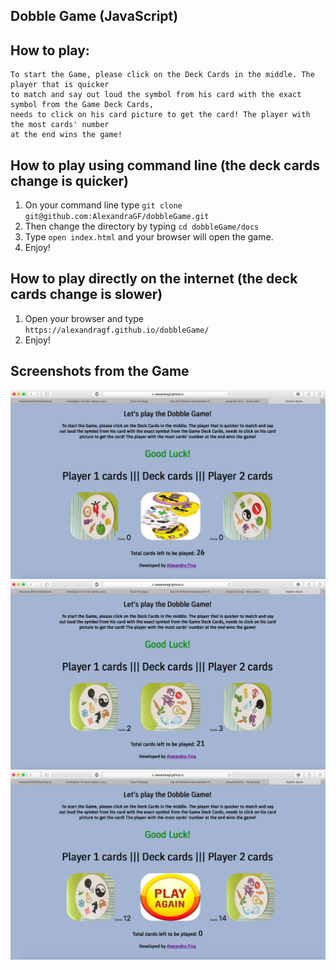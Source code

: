 ## Dobble Game (JavaScript)

## How to play:

```
To start the Game, please click on the Deck Cards in the middle. The player that is quicker
to match and say out loud the symbol from his card with the exact symbol from the Game Deck Cards,
needs to click on his card picture to get the card! The player with the most cards' number
at the end wins the game!
```

## How to play using command line (the deck cards change is quicker)

1. On your command line type ``` git clone git@github.com:AlexandraGF/dobbleGame.git ```
2. Then change the directory by typing ``` cd dobbleGame/docs ```
3. Type ``` open index.html ``` and your browser will open the game.
4. Enjoy!

## How to play directly on the internet (the deck cards change is slower)

1. Open your browser and type ``` https://alexandragf.github.io/dobbleGame/ ```
2. Enjoy!

## Screenshots from the Game

![alt tag](docs/public/readmePhotos/play_game1.png)
![alt tag](docs/public/readmePhotos/play_game2.png)
![alt tag](docs/public/readmePhotos/play_game3.png)
